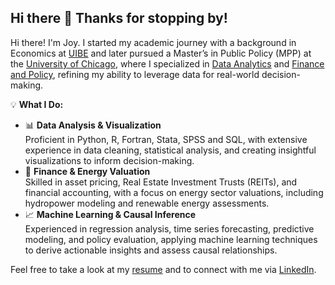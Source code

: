 ## Hi there 👋 Thanks for stopping by!

Hi there! I'm Joy. I started my academic journey with a background in Economics at [UIBE](https://english.uibe.edu.cn) and later pursued a Master’s in Public Policy (MPP) at the [University of Chicago](https://harris.uchicago.edu/academics/degrees/master-public-policy-mpp), where I specialized in [Data Analytics](https://harris.uchicago.edu/academics/design-your-path/specializations/specialization-data-analytics) and [Finance and Policy](https://harris.uchicago.edu/academics/design-your-path/specializations/specialization-finance-policy), refining my ability to leverage data for real-world decision-making.

💡 **What I Do:**  
 - 📊 **Data Analysis & Visualization**  
Proficient in Python, R, Fortran, Stata, SPSS and SQL, with extensive experience in data cleaning, statistical analysis, and creating insightful visualizations to inform decision-making.​  
 - 🏦 **Finance & Energy Valuation**  
Skilled in asset pricing, Real Estate Investment Trusts (REITs), and financial accounting, with a focus on energy sector valuations, including hydropower modeling and renewable energy assessments.​  
 - 📈 **Machine Learning & Causal Inference**  
Experienced in regression analysis, time series forecasting, predictive modeling, and policy evaluation, applying machine learning techniques to derive actionable insights and assess causal relationships.​  
  
Feel free to take a look at my [resume](https://xiaoxiguazi.github.io/XiaoXIguaZI/Resume_LepengWu(DA).pdf) and to connect with me via [LinkedIn](https://www.linkedin.com/in/lepengwu2023/).  

